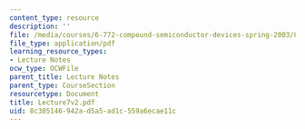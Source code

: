 ```yaml
---
content_type: resource
description: ''
file: /media/courses/6-772-compound-semiconductor-devices-spring-2003/8c305146942ad5a5ad1c559a6ecae11c_Lecture7v2.pdf
file_type: application/pdf
learning_resource_types:
- Lecture Notes
ocw_type: OCWFile
parent_title: Lecture Notes
parent_type: CourseSection
resourcetype: Document
title: Lecture7v2.pdf
uid: 8c305146-942a-d5a5-ad1c-559a6ecae11c
---
```

